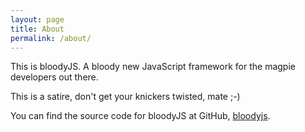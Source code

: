 ```yaml
---
layout: page
title: About
permalink: /about/
---
```


This is bloodyJS. A bloody new JavaScript framework for the magpie developers out there.

This is a satire, don't get your knickers twisted, mate ;-)

You can find the source code for bloodyJS at GitHub, [bloodyjs](https://github.com/bloodyjs).

[jekyll-organization]: https://github.com/bloodyjs